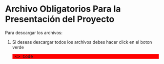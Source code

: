 # Archivo Obligatorios Para la Presentación del Proyecto

Para descargar los archivos:
1. Si deseas descargar todos los archivos debes hacer click  en el boton verde <pre style="background-color:red"> <> Code </pre>
